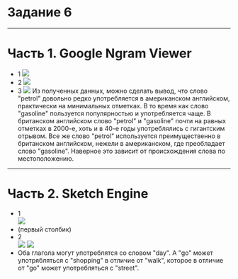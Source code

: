 # Задание 6 
***********
# Часть 1. Google Ngram Viewer
-  1 ![](https://pp.userapi.com/c846416/v846416077/1ca35/FUl1I3NJ54M.jpg)
-  2 ![](https://pp.userapi.com/c846416/v846416077/1ca3e/wJ6SQS63S00.jpg)
-  3 ![](https://pp.userapi.com/c830108/v830108524/cdda8/kVGxwddVYYU.jpg)
Из полученных данных, можно сделать вывод, что слово "petrol" довольно редко употребляется в американском английском, практически на минимальных отметках. В то время как слово "gasoline" пользуется популярностью и употребляется чаще. В британском английском слово "petrol" и "gasoline" почти на равных отметках в 2000-е, хоть и в 40-е годы употреблялись с гигантским отрывом. Все же слово "petrol" используется преимущественно в британском английском, нежели в американском, где преобладает слово "gasoline". Наверное это зависит от происхождения слова по местоположению. 
*********
# Часть 2. Sketch Engine
-  1  
![](https://sun1-4.userapi.com/c840539/v840539122/6fcc7/v9WVZMU-qkg.jpg) 
- (первый столбик)
-  2  
![](https://pp.userapi.com/c846018/v846018122/1d4d3/vBm7wvt9wj0.jpg)
 ![](https://pp.userapi.com/c846018/v846018122/1d4da/D9lPyjgReQk.jpg)
 - Оба глагола могут употреблятся со словом "day". А "go" может употрябляться с "shopping" в отличие от "walk", которое в отличие от "go" может употребляться с "street". 
